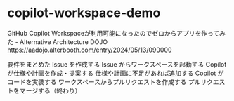 # copilot-workspace-demo

GitHub Copilot Workspaceが利用可能になったのでゼロからアプリを作ってみた - Alternative Architecture DOJO
https://aadojo.alterbooth.com/entry/2024/05/13/090000

要件をまとめた Issue を作成する
Issue からワークスペースを起動する
Copilot が仕様や計画を作成・提案する
仕様や計画に不足があれば追加する
Copilot がコードを実装する
ワークスペースからプルリクエストを作成する
プルリクエストをマージする（終わり）
